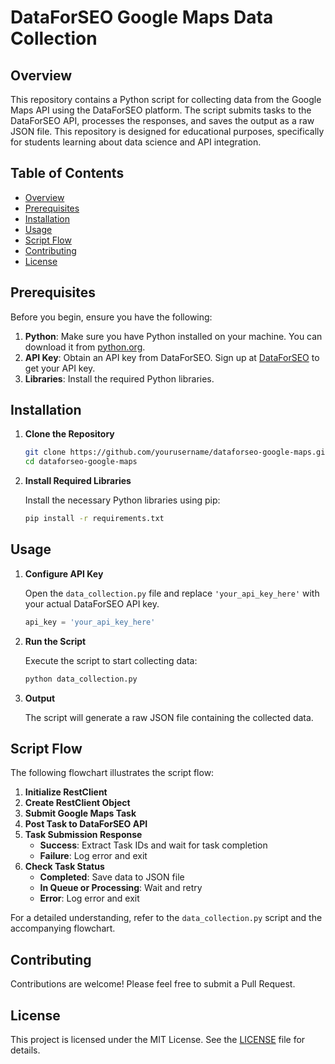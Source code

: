 # DataForSEO Google Maps Data Collection

## Overview

This repository contains a Python script for collecting data from the Google Maps API using the DataForSEO platform. The script submits tasks to the DataForSEO API, processes the responses, and saves the output as a raw JSON file. This repository is designed for educational purposes, specifically for students learning about data science and API integration.

## Table of Contents

- [Overview](#overview)
- [Prerequisites](#prerequisites)
- [Installation](#installation)
- [Usage](#usage)
- [Script Flow](#script-flow)
- [Contributing](#contributing)
- [License](#license)

## Prerequisites

Before you begin, ensure you have the following:

1. **Python**: Make sure you have Python installed on your machine. You can download it from [python.org](https://www.python.org/).
2. **API Key**: Obtain an API key from DataForSEO. Sign up at [DataForSEO](https://dataforseo.com/) to get your API key.
3. **Libraries**: Install the required Python libraries.

## Installation

1. **Clone the Repository**

    ```bash
    git clone https://github.com/yourusername/dataforseo-google-maps.git
    cd dataforseo-google-maps
    ```

2. **Install Required Libraries**

    Install the necessary Python libraries using pip:

    ```bash
    pip install -r requirements.txt
    ```

## Usage

1. **Configure API Key**

    Open the `data_collection.py` file and replace `'your_api_key_here'` with your actual DataForSEO API key.

    ```python
    api_key = 'your_api_key_here'
    ```

2. **Run the Script**

    Execute the script to start collecting data:

    ```bash
    python data_collection.py
    ```

3. **Output**

    The script will generate a raw JSON file containing the collected data.

## Script Flow

The following flowchart illustrates the script flow:

1. **Initialize RestClient**
2. **Create RestClient Object**
3. **Submit Google Maps Task**
4. **Post Task to DataForSEO API**
5. **Task Submission Response**
   - **Success**: Extract Task IDs and wait for task completion
   - **Failure**: Log error and exit
6. **Check Task Status**
   - **Completed**: Save data to JSON file
   - **In Queue or Processing**: Wait and retry
   - **Error**: Log error and exit

For a detailed understanding, refer to the `data_collection.py` script and the accompanying flowchart.

## Contributing

Contributions are welcome! Please feel free to submit a Pull Request.

## License

This project is licensed under the MIT License. See the [LICENSE](LICENSE) file for details.
